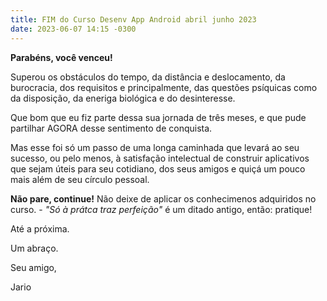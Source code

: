 ```yaml
---
title: FIM do Curso Desenv App Android abril junho 2023
date: 2023-06-07 14:15 -0300
---
```


**Parabéns, você venceu!**

Superou os obstáculos do tempo, da distância e deslocamento, da burocracia, dos requisitos e principalmente, das questões psíquicas como da disposição, da eneriga biológica e do desinteresse.

Que bom que eu fiz parte dessa sua jornada de três meses, e que pude partilhar AGORA desse sentimento de conquista.

Mas esse foi só um passo de uma longa caminhada que levará ao seu sucesso, ou pelo menos, à satisfação intelectual de construir aplicativos que sejam úteis para seu cotidiano, dos seus amigos e quiçá um pouco mais além de seu círculo pessoal.

**Não pare, continue!** Não deixe de aplicar os conhecimenos adquiridos no curso. - *"Só à prátca traz perfeição"* é um ditado antigo, então: pratique!

Até a próxima.

Um abraço.

Seu amigo, 

Jario
